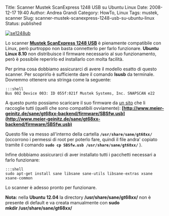 Title: Scanner Mustek ScanExpress 1248 USB su Ubuntu Linux
Date: 2008-12-17 19:40
Author: Andrea Grandi
Category: HowTo, Linux
Tags: mustek, scanner
Slug: scanner-mustek-scanexpress-1248-usb-su-ubuntu-linux
Status: published

[![]({static}/images/2008/12/se1248ub.jpg "se1248ub")](http://www.mustek.de/eng_/html/produkte/se1248ub.htm)

Lo scanner [**Mustek ScanExpress 1248 USB**](http://www.mustek.de/eng_/html/produkte/se1248ub.htm) è
pienamente compatibile con Linux, però purtroppo non basta connetterlo
per farlo funzionare. **Ubuntu Linux 8.10** non distribuisce il firmware
necessario al suo funzionamento, però è possibile reperirlo ed
installarlo con molta facilità.

Per prima cosa dobbiamo assicurarci di avere il modello esatto di questo
scanner. Per scoprirlo è sufficiente dare il comando **lsusb** da
terminale. Dovremmo ottenere una stringa come la seguente:

    :::shell
    Bus 002 Device 003: ID 055f:021f Mustek Systems, Inc. SNAPSCAN e22

A questo punto possiamo scaricare il suo firmware da [un sito](http://www.meier-geinitz.de/sane/gt68xx-backend/) che li raccoglie
tutti (quelli che sono compatibili ovviamente):
**[http://www.meier-geinitz.de/sane/gt68xx-backend/firmware/SBSfw.usb](http://www.meier-geinitz.de/sane/gt68xx-backend/firmware/SBSfw.usb)**

Questo file va messo all'interno della cartella
**`/usr/share/sane/gt68xx/`** (occorrono i permessi di root per poterlo
fare, quindi il file andra' copiato tramite il comando **`sudo cp SBSfw.usb /usr/share/sane/gt68xx/`** ).

Infine dobbiamo assicurarci di aver installato tutti i pacchetti
necessari a farlo funzionare:

    :::shell
    sudo apt-get install sane libsane sane-utils libsane-extras xsane xsane-common

Lo scanner è adesso pronto per funzionare.

**Nota:** nella **Ubuntu 12.04** la
directory **/usr/share/sane/gt68xx/** non è presente di default e va
creata manualmente con **sudo mkdir **/usr/share/sane/gt68xx/****
